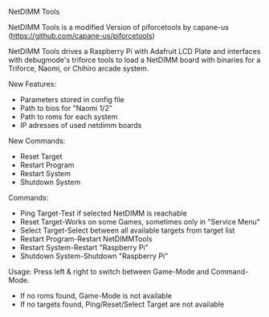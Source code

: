 NetDIMM Tools

NetDIMM Tools is a modified Version of piforcetools by capane-us (https://github.com/capane-us/piforcetools)

NetDIMM Tools drives a Raspberry Pi with Adafruit LCD Plate and interfaces with debugmode's triforce tools to load a NetDIMM board with binaries for a Triforce, Naomi, or Chihiro arcade system.

New Features:
- Parameters stored in config file
- Path to bios for "Naomi 1/2"
- Path to roms for each system
- IP adresses of used netdimm boards

New Commands:
- Reset Target
- Restart Program
- Restart System
- Shutdown System

Commands:
- Ping Target-Test if selected NetDIMM is reachable
- Reset Target-Works on some Games, sometimes only in "Service Menu"
- Select Target-Select between all available targets from target list
- Restart Program-Restart NetDIMMTools
- Restart System-Restart "Raspberry Pi"
- Shutdown System-Shutdown "Raspberry Pi"

Usage:
Press left & right to switch between Game-Mode and Command-Mode.
- If no roms found, Game-Mode is not available
- If no targets found, Ping/Reset/Select Target are not available
